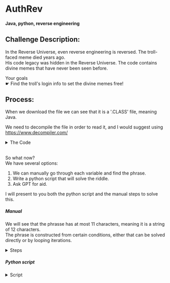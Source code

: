 # AuthRev
#### Java, python, reverse engineering
## Challenge Description:
In the Reverse Universe, even reverse engineering is reversed. The troll-faced meme died years ago. <br>
﻿His code legacy was hidden in the Reverse Universe. The code contains divine memes that have never been seen before.<br>

Your goals<br>
☛ Find the troll's login info to set the divine memes free!

## Process:
When we download the file we can see that it is a '.CLASS' file, meaning Java. <br>

We need  to decompile the file in order to read it, and I would suggest using https://www.decompiler.com/ <br>
<details> 
        <summary>The Code</summary> 
  (I would suggest viewing the code here in the 'code' tab) <br>
  public class Auth {
    public Auth() {
    }

    public static void main(String[] a) {
        String b = a[0];
        System.out.println(a(b) ? "Authorized" : "Unauthorized");
    }

    private static boolean a(String b) {
        try {
            char[] c = b.toCharArray();
            return c[0] == 'N' && c[5] < 'b' && c[6] == c[0] - 3 && c[10] == c[6] + c[11] / 11 * 3 && c[7] == c[4] + 1 && c[1] ==c[0] + 27 && c[2] > c[1] + 1 && c[3] == c[1] && c[4] == c[1] + (c[0] - 1) / 7 && c[5] > '`' && c[8] == c[7] - 3 && c[9] == c[4] && c[11] > c[0] + 31;
        } catch (RuntimeException var2) {
            return false;
        }
    }
}
    </details><br>

So what now? <br>
We have several options:
1. We can manually go through each variable and find the phrase.
2. Write a python script that will solve the riddle.
3. Ask GPT for aid.

I will present to you both the python script and the manual steps to solve this. <br>
##### Manual 
We will see that the phrasse has at most 11 characters, meaning it is a string of 12 characters. <br>
The phrase is constructed from certain conditions, either that can be solved directly or by looping iterations. <br>
<details>
          <summary>Steps</summary>
1. First character 'N': \(c[0] = 'N'\) (Direct condition from Java code). <br>
2. Second character 'i': \(c[1] = c[0] + 27\) (Direct condition, 'N' + 27 = 'i'). <br>
3. Third character 'k': \(c[2] > c[1] + 1\) (Loop condition, 'k' > 'i' + 1). <br>
4. Fourth character 'i': \(c[3] = c[1]\) (Direct condition, 'i'). <br>
5. Fifth character 't': \(c[4] = c[1] + \frac{(c[0] - 1)}{7}\) (Direct condition, 'i' + ('N' - 1)/7 = 't'). <br>
6. Sixth character 'a': \(c[5] < 'b' \&\& c[5] > '`'\) (Loop condition, 'a' < 'b' and 'a' > '`'). <br>
7. Seventh character 'K': \(c[6] = c[0] - 3\) (Direct condition, 'N' - 3 = 'K'). <br>
8. Eighth character 'u': \(c[7] = c[4] + 1\) (Direct condition, 't' + 1 = 'u'). <br>
9. Ninth character 'r': \(c[8] = c[7] - 3\) (Direct condition, 'u' - 3 = 'r'). <br>
10. Tenth character 't': \(c[9] = c[4]\) (Direct condition, 't'). <br>
11. Eleventh character 'i': \(c[10] = c[6] + \frac{c[11]}{11} \times 3\) (Loop condition, 'K' + ('n' / 11 * 3)). <br>
12. Twelfth character 'n': \(c[11] > c[0] + 31\) (Loop condition, 'n' > 'N' + 31). <br>
</details>  

##### Python script

<details>
  <summary>Script</summary>
    (Again, I would suggest viewing the code here in the 'code' tab): <br>
  def find_valid_string():
    #Initialize an empty character array of length 12
    c = [' '] * 12

    c[0] = 'N'  # Condition 1
    c[1] = chr(ord(c[0]) + 27)  # Condition 6
    c[3] = c[1]  # Condition 8
    c[4] = chr(ord(c[1]) + (ord(c[0]) - 1) // 7)  # Condition 9
    c[7] = chr(ord(c[4]) + 1)  # Condition 5
    c[6] = chr(ord(c[0]) - 3)  # Condition 3
    c[9] = c[4]  # Condition 12
    c[8] = chr(ord(c[7]) - 3)  # Condition 11

    #The remaining conditions have some level of dependency or ranges, so we loop to find valid values
    for c2 in range(ord(c[1]) + 2, 128):  # Condition 7, limiting to ASCII range up to 127
        c[2] = chr(c2)
        for c5 in range(ord('`') + 1, ord('b')):  # Conditions 4 and 10
            c[5] = chr(c5)
            for c11 in range(ord(c[0]) + 32, 128):  # Condition 13
                c[10] = chr((ord(c[6]) + c11 // 11 * 3) % 128)  # Condition 4 (mod 128 to stay in ASCII range)
                c[11] = chr(c11)

                # Check if the final condition is met
                if ord(c[10]) == ord(c[6]) + c11 // 11 * 3:
                    return ''.join(c)


#Run the function to find the valid string
valid_string = find_valid_string()
print("Valid string:", valid_string)
</details>
